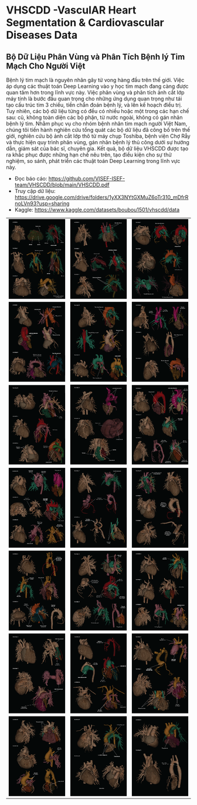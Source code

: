 # VHSCDD -VasculAR Heart Segmentation & Cardiovascular Diseases Data 
## Bộ Dữ Liệu Phân Vùng và Phân Tích Bệnh lý Tim Mạch Cho Người Việt

Bệnh lý tim mạch là nguyên nhân gây tử vong hàng đầu trên thế giới. Việc áp dụng các thuật toán Deep Learning vào y học tim mạch đang càng được quan tâm hơn trong lĩnh vực này. Việc phân vùng và phân tích ảnh cắt lớp máy tính là bước đầu quan trọng cho những ứng dụng quan trọng như tái tạo cấu trúc tim 3 chiều, tiền chẩn đoán bệnh lý, và lên kế hoạch điều trị. Tuy nhiên, các bộ dữ liệu từng có đều có nhiều hoặc một trong các hạn chế sau: cũ, không toàn diện các bộ phận, từ nước ngoài, không có gán nhãn bệnh lý tim. Nhằm phục vụ cho nhóm bệnh nhân tim mạch người Việt Nam, chúng tôi tiến hành nghiên cứu tổng quát các bộ dữ liệu đã công bố trên thế giới, nghiên cứu bộ ảnh cắt lớp thô từ máy chụp Toshiba, bệnh viện Chợ Rẫy và thực hiện quy trình phân vùng, gán nhãn bệnh lý thủ công dưới sự hướng dẫn, giám sát của bác sĩ, chuyên gia. Kết quả, bộ dữ liệu VHSCDD được tạo ra khắc phục được những hạn chế nêu trên, tạo điều kiện cho sự thử nghiệm, so sánh, phát triển các thuật toán Deep Learning trong lĩnh vực này.

- Đọc báo cáo: https://github.com/VISEF-ISEF-team/VHSCDD/blob/main/VHSCDD.pdf
- Truy cập dữ liệu: https://drive.google.com/drive/folders/1yXX3NYtGXMuZ6oTr310_mDfrRnoLVn93?usp=sharing
- Kaggle: https://www.kaggle.com/datasets/boubou1501/vhscdd/data


|  |  |  |
|----------|----------|----------|
| ![img](ImagesDisplay/Display1.png) | ![img](ImagesDisplay/Display2.png) | ![img](ImagesDisplay/Display3.png) |
| ![img](ImagesDisplay/Display4.png) | ![img](ImagesDisplay/Display5.png) | ![img](ImagesDisplay/Display6.png) |
| ![img](ImagesDisplay/Display7.png) | ![img](ImagesDisplay/Display8.png) | ![img](ImagesDisplay/Display9.png) |
| ![img](ImagesDisplay/Display10.png) | ![img](ImagesDisplay/Display11.png) | ![img](ImagesDisplay/Display12.png) |
| ![img](ImagesDisplay/Display13.png) | ![img](ImagesDisplay/Display14.png) | ![img](ImagesDisplay/Display15.png) |
| ![img](ImagesDisplay/Display16.png) | ![img](ImagesDisplay/Display17.png) | ![img](ImagesDisplay/Display18.png) |
| ![img](ImagesDisplay/Display19.png) | ![img](ImagesDisplay/Display20.png) | ![img](ImagesDisplay/Display21.png) |

